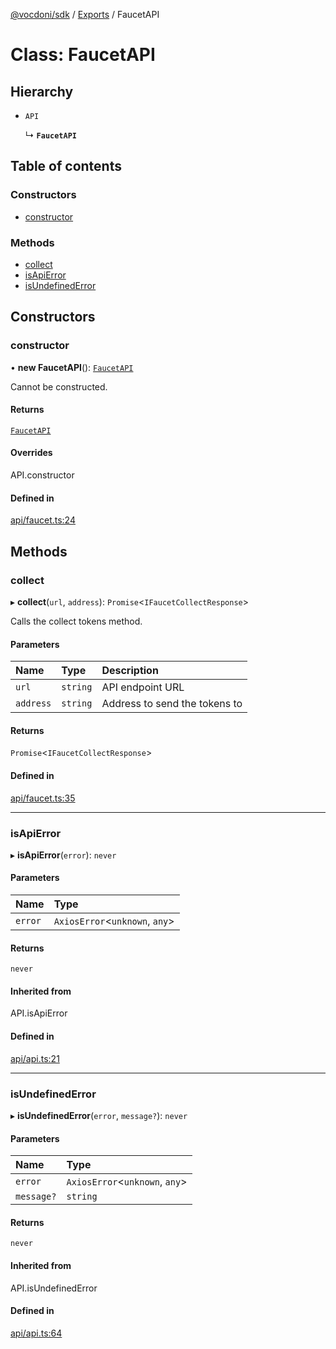 [@vocdoni/sdk](/sdk) / [Exports](../modules) / FaucetAPI

# Class: FaucetAPI

## Hierarchy

- `API`

  ↳ **`FaucetAPI`**

## Table of contents

### Constructors

- [constructor](FaucetAPI#constructor)

### Methods

- [collect](FaucetAPI#collect)
- [isApiError](FaucetAPI#isapierror)
- [isUndefinedError](FaucetAPI#isundefinederror)

## Constructors

### constructor

• **new FaucetAPI**(): [`FaucetAPI`](FaucetAPI)

Cannot be constructed.

#### Returns

[`FaucetAPI`](FaucetAPI)

#### Overrides

API.constructor

#### Defined in

[api/faucet.ts:24](https://github.com/vocdoni/vocdoni-sdk/blob/0a4464c/src/api/faucet.ts#L24)

## Methods

### collect

▸ **collect**(`url`, `address`): `Promise`\<`IFaucetCollectResponse`\>

Calls the collect tokens method.

#### Parameters

| Name | Type | Description |
| :------ | :------ | :------ |
| `url` | `string` | API endpoint URL |
| `address` | `string` | Address to send the tokens to |

#### Returns

`Promise`\<`IFaucetCollectResponse`\>

#### Defined in

[api/faucet.ts:35](https://github.com/vocdoni/vocdoni-sdk/blob/0a4464c/src/api/faucet.ts#L35)

___

### isApiError

▸ **isApiError**(`error`): `never`

#### Parameters

| Name | Type |
| :------ | :------ |
| `error` | `AxiosError`\<`unknown`, `any`\> |

#### Returns

`never`

#### Inherited from

API.isApiError

#### Defined in

[api/api.ts:21](https://github.com/vocdoni/vocdoni-sdk/blob/0a4464c/src/api/api.ts#L21)

___

### isUndefinedError

▸ **isUndefinedError**(`error`, `message?`): `never`

#### Parameters

| Name | Type |
| :------ | :------ |
| `error` | `AxiosError`\<`unknown`, `any`\> |
| `message?` | `string` |

#### Returns

`never`

#### Inherited from

API.isUndefinedError

#### Defined in

[api/api.ts:64](https://github.com/vocdoni/vocdoni-sdk/blob/0a4464c/src/api/api.ts#L64)
